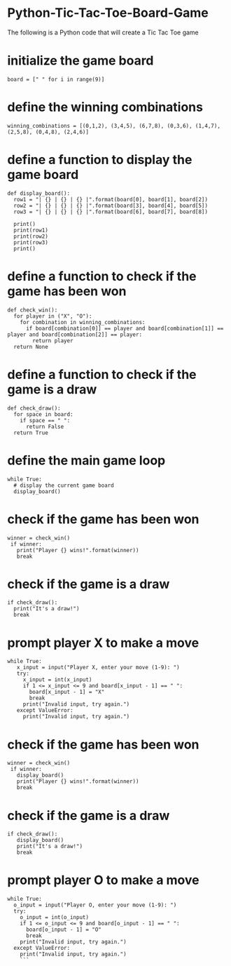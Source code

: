 # Python-Tic-Tac-Toe-Board-Game
The following is a Python code that will create a Tic Tac Toe game

# initialize the game board
```
board = [" " for i in range(9)]
```
# define the winning combinations
```
winning_combinations = [(0,1,2), (3,4,5), (6,7,8), (0,3,6), (1,4,7), (2,5,8), (0,4,8), (2,4,6)]
```
# define a function to display the game board
```
def display_board():
  row1 = "| {} | {} | {} |".format(board[0], board[1], board[2])
  row2 = "| {} | {} | {} |".format(board[3], board[4], board[5])
  row3 = "| {} | {} | {} |".format(board[6], board[7], board[8])

  print()
  print(row1)
  print(row2)
  print(row3)
  print()
```
# define a function to check if the game has been won
```
def check_win():
  for player in ("X", "O"):
    for combination in winning_combinations:
      if board[combination[0]] == player and board[combination[1]] == player and board[combination[2]] == player:
        return player
  return None
```
# define a function to check if the game is a draw
```
def check_draw():
  for space in board:
    if space == " ":
      return False
  return True
```
# define the main game loop
```
while True:
  # display the current game board
  display_board()
```
  # check if the game has been won
 ```
 winner = check_win()
  if winner:
    print("Player {} wins!".format(winner))
    break
```
  # check if the game is a draw
  ```
if check_draw():
    print("It's a draw!")
    break
```
  # prompt player X to make a move
 ```
while True:
    x_input = input("Player X, enter your move (1-9): ")
    try:
      x_input = int(x_input)
      if 1 <= x_input <= 9 and board[x_input - 1] == " ":
        board[x_input - 1] = "X"
        break
      print("Invalid input, try again.")
    except ValueError:
      print("Invalid input, try again.")
```
  # check if the game has been won
 ```
 winner = check_win()
  if winner:
    display_board()
    print("Player {} wins!".format(winner))
    break
```
  # check if the game is a draw
 ```
 if check_draw():
    display_board()
    print("It's a draw!")
    break
```
  # prompt player O to make a move
  ```
while True:
    o_input = input("Player O, enter your move (1-9): ")
    try:
      o_input = int(o_input)
      if 1 <= o_input <= 9 and board[o_input - 1] == " ":
        board[o_input - 1] = "O"
        break
      print("Invalid input, try again.")
    except ValueError:
      print("Invalid input, try again.")
      ```

